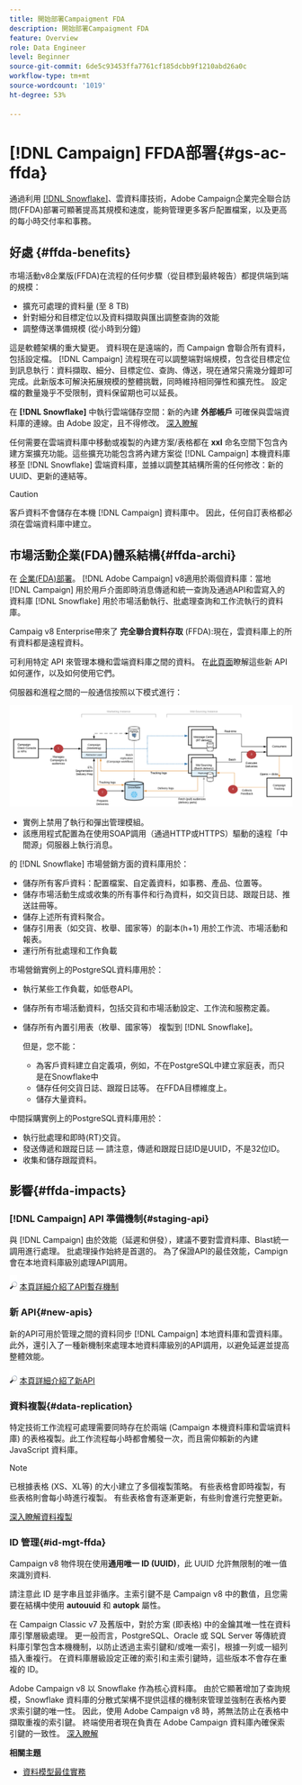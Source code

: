 ```yaml
---
title: 開始部署Campaigment FDA
description: 開始部署Campaigment FDA
feature: Overview
role: Data Engineer
level: Beginner
source-git-commit: 6de5c93453ffa7761cf185dcbb9f1210abd26a0c
workflow-type: tm+mt
source-wordcount: '1019'
ht-degree: 53%

---
```


# [!DNL Campaign] FFDA部署{#gs-ac-ffda}

通過利用 [[!DNL Snowflake]](https://www.snowflake.com/)、雲資料庫技術，Adobe Campaign企業完全聯合訪問(FFDA)部署可顯著提高其規模和速度，能夠管理更多客戶配置檔案，以及更高的每小時交付率和事務。

## 好處 {#ffda-benefits}

市場活動v8企業版(FFDA)在流程的任何步驟（從目標到最終報告）都提供端到端的規模：

* 擴充可處理的資料量 (至 8 TB)
* 針對細分和目標定位以及資料擷取與匯出調整查詢的效能
* 調整傳送準備規模 (從小時到分鐘)

這是軟體架構的重大變更。 資料現在是遠端的，而 Campaign 會聯合所有資料，包括設定檔。 [!DNL Campaign] 流程現在可以調整端對端規模，包含從目標定位到訊息執行：資料擷取、細分、目標定位、查詢、傳送，現在通常只需幾分鐘即可完成。此新版本可解決拓展規模的整體挑戰，同時維持相同彈性和擴充性。 設定檔的數量幾乎不受限制，資料保留期也可以延長。

在 **[!DNL Snowflake]** 中執行雲端儲存空間：新的內建 **外部帳戶** 可確保與雲端資料庫的連線。由 Adobe 設定，且不得修改。 [深入瞭解](../config/external-accounts.md)

任何需要在雲端資料庫中移動或複製的內建方案/表格都在 **xxl** 命名空間下包含內建方案擴充功能。這些擴充功能包含將內建方案從 [!DNL Campaign] 本機資料庫移至 [!DNL Snowflake] 雲端資料庫，並據以調整其結構所需的任何修改：新的 UUID、更新的連結等。

>[!CAUTION]
>
> 客戶資料不會儲存在本機 [!DNL Campaign] 資料庫中。 因此，任何自訂表格都必須在雲端資料庫中建立。

## 市場活動企業(FDA)體系結構{#ffda-archi}

在 [企業(FDA)部署](../architecture/enterprise-deployment.md)。 [!DNL Adobe Campaign] v8適用於兩個資料庫：當地 [!DNL Campaign] 用於用戶介面即時消息傳遞和統一查詢及通過API和雲寫入的資料庫 [!DNL Snowflake] 用於市場活動執行、批處理查詢和工作流執行的資料庫。

Campaig v8 Enterprise帶來了 **完全聯合資料存取** (FFDA):現在，雲資料庫上的所有資料都是遠程資料。

可利用特定 API 來管理本機和雲端資料庫之間的資料。 在[此頁面](new-apis.md)瞭解這些新 API 如何運作，以及如何使用它們。

伺服器和進程之間的一般通信按照以下模式進行：

![](assets/architecture.png)

* 實例上禁用了執行和彈出管理模組。
* 該應用程式配置為在使用SOAP調用（通過HTTP或HTTPS）驅動的遠程「中間源」伺服器上執行消息。

的 [!DNL Snowflake] 市場營銷方面的資料庫用於：

* 儲存所有客戶資料：配置檔案、自定義資料，如事務、產品、位置等。
* 儲存市場活動生成或收集的所有事件和行為資料，如交貨日誌、跟蹤日誌、推送註冊等。
* 儲存上述所有資料聚合。
* 儲存引用表（如交貨、枚舉、國家等）的副本(h+1) 用於工作流、市場活動和報表。
* 運行所有批處理和工作負載


市場營銷實例上的PostgreSQL資料庫用於：

* 執行某些工作負載，如低卷API。
* 儲存所有市場活動資料，包括交貨和市場活動設定、工作流和服務定義。
* 儲存所有內置引用表（枚舉、國家等） 複製到 [!DNL Snowflake]。

   但是，您不能：
   * 為客戶資料建立自定義項，例如，不在PostgreSQL中建立家庭表，而只是在Snowflake中
   * 儲存任何交貨日誌、跟蹤日誌等。 在FFDA目標維度上。
   * 儲存大量資料。


中間採購實例上的PostgreSQL資料庫用於：

* 執行批處理和即時(RT)交貨。
* 發送傳遞和跟蹤日誌 — 請注意，傳遞和跟蹤日誌ID是UUID，不是32位ID。
* 收集和儲存跟蹤資料。


## 影響{#ffda-impacts}

### [!DNL Campaign] API 準備機制{#staging-api}

與 [!DNL Campaign] 由於效能（延遲和併發），建議不要對雲資料庫、Blast統一調用進行處理。 批處理操作始終是首選的。 為了保證API的最佳效能，Campign會在本地資料庫級別處理API調用。

![](../assets/do-not-localize/glass.png) [本頁詳細介紹了API暫存機制](staging.md)

### 新 API{#new-apis}

新的API可用於管理之間的資料同步 [!DNL Campaign] 本地資料庫和雲資料庫。 此外，還引入了一種新機制來處理本地資料庫級別的API調用，以避免延遲並提高整體效能。

![](../assets/do-not-localize/glass.png) [本頁詳細介紹了新API](new-apis.md)


### 資料複製{#data-replication}

特定技術工作流程可處理需要同時存在於兩端 (Campaign 本機資料庫和雲端資料庫) 的表格複製。此工作流程每小時都會觸發一次，而且需仰賴新的內建 JavaScript 資料庫。

>[!NOTE]
>
> 已根據表格 (XS、XL等) 的大小建立了多個複製策略。
> 有些表格會即時複製，有些表格則會每小時進行複製。 有些表格會有逐漸更新，有些則會進行完整更新。

[深入瞭解資料複製](replication.md)

### ID 管理{#id-mgt-ffda}

Campaign v8 物件現在使用&#x200B;**通用唯一 ID (UUID)**，此 UUID 允許無限制的唯一值來識別資料.

請注意此 ID 是字串且並非循序。主索引鍵不是 Campaign v8 中的數值，且您需要在結構中使用 **autouuid** 和 **autopk** 屬性。

在 Campaign Classic v7 及舊版中，對於方案 (即表格) 中的金鑰其唯一性在資料庫引擎層級處理。 更一般而言，PostgreSQL、Oracle 或 SQL Server 等傳統資料庫引擎包含本機機制，以防止透過主索引鍵和/或唯一索引，根據一列或一組列插入重複行。 在資料庫層級設定正確的索引和主索引鍵時，這些版本不會存在重複的 ID。

Adobe Campaign v8 以 Snowflake 作為核心資料庫。 由於它顯著增加了查詢規模，Snowflake 資料庫的分散式架構不提供這樣的機制來管理並強制在表格內要求索引鍵的唯一性。 因此，使用 Adobe Campaign v8 時，將無法防止在表格中擷取重複的索引鍵。 終端使用者現在負責在 Adobe Campaign 資料庫內確保索引鍵的一致性。 [深入瞭解](keys.md)

**相關主題**

* [資料模型最佳實務](../dev/datamodel-best-practices.md)
